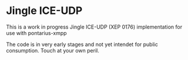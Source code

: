 Jingle ICE-UDP
======

This is a work in progress Jingle ICE-UDP (XEP 0176) implementation for use with pontarius-xmpp

The code is in very early stages and not yet intendet for public consumption. Touch at your own peril.